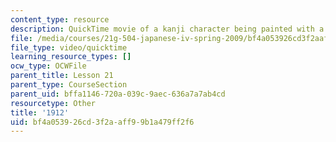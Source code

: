 ```yaml
---
content_type: resource
description: QuickTime movie of a kanji character being painted with a brush.
file: /media/courses/21g-504-japanese-iv-spring-2009/bf4a053926cd3f2aaff99b1a479ff2f6_1912.mov
file_type: video/quicktime
learning_resource_types: []
ocw_type: OCWFile
parent_title: Lesson 21
parent_type: CourseSection
parent_uid: bffa1146-720a-039c-9aec-636a7a7ab4cd
resourcetype: Other
title: '1912'
uid: bf4a0539-26cd-3f2a-aff9-9b1a479ff2f6
---
```

